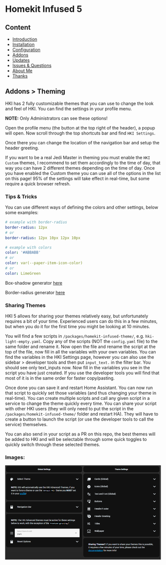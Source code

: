 # Homekit Infused 5

## Content
- [Introduction](../index.md)
- [Installation](../installation.md)
- [Configuration](../configuration.md)
- [Addons](../addons.md)
- [Updates](../updates.md)
- [Issues & Questions](../issues.md)
- [About Me](../about.md)
- [Thanks](../thanks.md)

## Addons > Theming

HKI has 2 fully customizable themes that you can use to change the look and feel of HKI. You can find the settings in your profile menu.

**NOTE:** Only Administrators can see these options!

Open the profile menu (the button at the top right of the header), a popup will open. Now scroll through the top shortcuts bar and find `HKI Settings`.

Once there you can change the location of the navigation bar and setup the header greeting.

If you want to be a real Jedi Master in theming you must enable the `HKI Custom` themes, I recommend to set them accordingly to the time of day, that way you can have 2 different themes depending on the time of day.
Once you have enabled the Custom theme you can use all of the options in the list on this page! 95% of the settings will take effect in real-time, but some require a quick browser refresh.

### Tips & Tricks

You can use different ways of defining the colors and other settings, below some examples:

```yaml
# example with border-radius
border-radius: 12px
# or
border-radius: 12px 10px 12px 10px
```
```yaml
# example with colors
color: '#ABBABB'
# or
color: var(--paper-item-icon-color)
# or
color: LimeGreen
```

Box-shadow generator [here](https://html-css-js.com/css/generator/box-shadow/)

Border-radius generator [here](https://developer.mozilla.org/en-US/docs/Web/CSS/CSS_Backgrounds_and_Borders/Border-radius_generator)

### Sharing Themes

HKI 5 allows for sharing your themes relatively easy, but unfortunately requires a bit of your time. Experienced users can do this in a few minutes, but when you do it for the first time you might be looking at 10 minutes. 

You will find a few scripts in `/packages/homekit-infused-theme/`, e.g. `hki-light-empty.yaml`.
Copy any of the scripts (NOT the `config.yaml` file) to the same folder and rename it. Now open the file and rename the script at the top of the file, now fill in all the variables with your own variables. You can find the variables in the HKI Settings page, however you can also use the sidebar > developer tools and then put `input_text.` in the filter bar. You should see only text_inputs now. Now fill in the variables you see in the script you have just created. If you use the developer tools you will find that most of it is in the same order for faster copy/pasting.

Once done you can save it and restart Home Assistant. You can now run that script to quickly set those variables (and thus changing your theme in real-time). You can create multiple scripts and call any given script in a service to change the theme quickly every time. You can share your script with other HKI users (they will only need to put the script in the `/packages/homekit-infused-theme/` folder and restart HA). They will have to create a button to launch the script (or use the developer tools to call the service) themselves.

You can also send in your script as a PR on this repo, the best themes will be added to HKI and will be selectable through some quick toggles to quickly switch through these selected themes.

### Images:

![Homekit Infused](../images/hki-themes.png)
